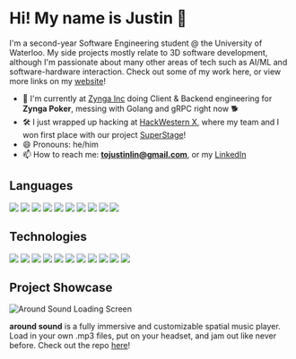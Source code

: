 # Hi! My name is Justin 👋

I'm a second-year Software Engineering student @ the University of Waterloo. My side projects mostly relate to 3D software development, although I'm passionate about many other areas of tech such as AI/ML and software-hardware interaction. Check out some of my work here, or view more links on my [website](https://justin-lin.com)!

- 🌱 I'm currently at [Zynga Inc](https://www.zynga.com/) doing Client & Backend engineering for **Zynga Poker**, messing with Golang and gRPC right now 🐕
- 🛠️ I just wrapped up hacking at [HackWestern X](https://www.hackwestern.com/), where my team and I won first place with our project [SuperStage](https://devpost.com/software/superstage)!
- 😄 Pronouns: he/him
- 📫 How to reach me: **tojustinlin@gmail.com**, or my [LinkedIn](https://www.linkedin.com/in/justin-lin-905/)

## Languages

<p>
 <img src="https://img.shields.io/badge/C%23-239120?style=for-the-badge&logo=c-sharp&logoColor=white" />
 <img src="https://img.shields.io/badge/C-00599C?style=for-the-badge&logo=c&logoColor=white" />
 <img src="https://img.shields.io/badge/C%2B%2B-00599C?style=for-the-badge&logo=c%2B%2B&logoColor=white" />
 <img src="https://img.shields.io/badge/Python-3776AB?style=for-the-badge&logo=python&logoColor=white" />
 <img src="https://img.shields.io/badge/JavaScript-323330?style=for-the-badge&logo=javascript&logoColor=F7DF1E" />
 <img src="https://img.shields.io/badge/typescript-%23007ACC.svg?style=for-the-badge&logo=typescript&logoColor=white" />
 <img src="https://img.shields.io/badge/go-%2300ADD8.svg?style=for-the-badge&logo=go&logoColor=white" />
 <img src="https://img.shields.io/badge/HTML5-E34F26?style=for-the-badge&logo=html5&logoColor=white" />
 <img src="https://img.shields.io/badge/lua-%232C2D72.svg?style=for-the-badge&logo=lua&logoColor=white" \>
 <img src="https://img.shields.io/badge/swift-F54A2A?style=for-the-badge&logo=swift&logoColor=white" />
</p>

## Technologies

<p>
 <img src="https://img.shields.io/badge/unity-%23000000.svg?style=for-the-badge&logo=unity&logoColor=white" \>
 <img src="https://img.shields.io/badge/react-%2320232a.svg?style=for-the-badge&logo=react&logoColor=%2361DAFB" \>
 <img src="https://img.shields.io/badge/PyTorch-%23EE4C2C.svg?style=for-the-badge&logo=PyTorch&logoColor=white" />
 <img src="https://img.shields.io/badge/TensorFlow-%23FF6F00.svg?style=for-the-badge&logo=TensorFlow&logoColor=white" />
 <img src="https://img.shields.io/badge/threejs-black?style=for-the-badge&logo=three.js&logoColor=white" />
 <img src="https://img.shields.io/badge/express.js-%23404d59.svg?style=for-the-badge&logo=express&logoColor=%2361DAFB" />
 <img src="https://img.shields.io/badge/MongoDB-%234ea94b.svg?style=for-the-badge&logo=mongodb&logoColor=white" />
 <img src="https://img.shields.io/badge/mysql-%2300f.svg?style=for-the-badge&logo=mysql&logoColor=white" />
 <img src="https://img.shields.io/badge/Android%20Studio-3DDC84.svg?style=for-the-badge&logo=android-studio&logoColor=white" \>
 <img src= "https://img.shields.io/badge/Firebase-039BE5?style=for-the-badge&logo=Firebase&logoColor=white" \>
 <img src="https://img.shields.io/badge/Postman-FF6C37?style=for-the-badge&logo=postman&logoColor=white" />
</p>


## Project Showcase

![Around Sound Loading Screen](https://imgur.com/thFpS87.gif)

**around sound** is a fully immersive and customizable spatial music player. Load in your own .mp3 files, put on your headset, and jam out like never before. Check out the repo [here](https://github.com/JustinLin905/around-sound)!
